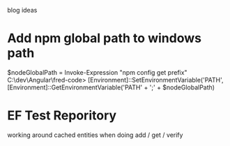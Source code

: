 blog ideas

Add npm global path to windows path
=============================
$nodeGlobalPath = Invoke-Expression "npm config get prefix"
C:\dev\Angular\fred-code> [Environment]::SetEnvironmentVariable('PATH', [Environment]::GetEnvironmentVariable('PATH' + ';' + $nodeGlobalPath)

EF Test Reporitory
===============
working around cached entities when doing add / get / verify

